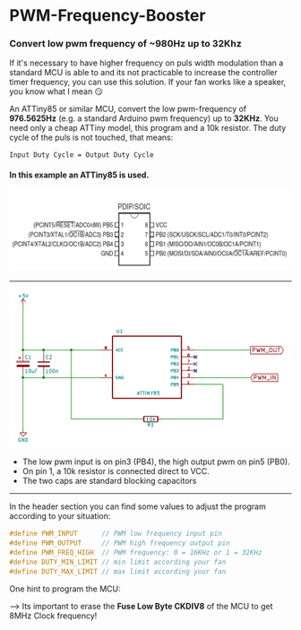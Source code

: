 # PWM-Frequency-Booster
### Convert low pwm frequency of  ~980Hz up to 32Khz

If it's necessary to have higher frequency on puls width modulation than a standard MCU is able to and its not practicable to increase the controller timer frequency, you can use this solution.
If your fan works like a speaker, you know what I mean :smirk:

An ATTiny85 or similar MCU, convert the low pwm-frequency of **976.5625Hz** (e.g. a standard Arduino pwm frequency) up to
**32KHz**. You need only a cheap ATTiny model, this program and a 10k resistor. The duty cycle of the puls is not touched, that means:
````
Input Duty Cycle = Output Duty Cycle
````
#### In this example an ATTiny85 is used. <p align="left"><img src="img/attinyx5.png" width="550"/></p>

---
  
<p align="left"><img src="img/schematic.png" width="550"/></p>

 * The low pwm input is on pin3 (PB4), the high output pwm on pin5 (PB0).
 * On pin 1, a 10k resistor is connected direct to VCC.
 * The two caps are standard	blocking capacitors
  
---
In the header section you can find some values to adjust the program according to your situation:
```c++
#define PWM_INPUT      // PWM low frequency input pin
#define PWM_OUTPUT     // PWM high frequency output pin
#define PWM_FREQ_HIGH  // PWM frequency: 0 = 16KHz or 1 = 32KHz
#define DUTY_MIN_LIMIT // min limit according your fan 
#define DUTY_MAX_LIMIT // max limit according your fan
```

One hint to program the MCU:

--> Its important to erase the **Fuse Low Byte CKDIV8** of the MCU to get 8MHz Clock frequency!

